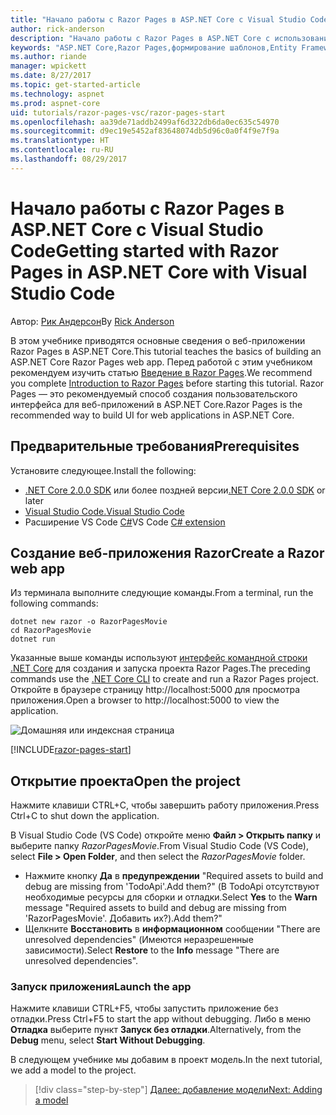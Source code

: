 ```yaml
---
title: "Начало работы с Razor Pages в ASP.NET Core с Visual Studio Code"
author: rick-anderson
description: "Начало работы с Razor Pages в ASP.NET Core с использованием Visual Studio Code"
keywords: "ASP.NET Core,Razor Pages,формирование шаблонов,Entity Framework Core,EF,EF Core,база данных,mac,macOS,Visual Studio Code,Code"
ms.author: riande
manager: wpickett
ms.date: 8/27/2017
ms.topic: get-started-article
ms.technology: aspnet
ms.prod: aspnet-core
uid: tutorials/razor-pages-vsc/razor-pages-start
ms.openlocfilehash: aa39de71addb2499af6d322db6da0ec635c54970
ms.sourcegitcommit: d9ec19e5452af83648074db5d96c0a0f4f9e7f9a
ms.translationtype: HT
ms.contentlocale: ru-RU
ms.lasthandoff: 08/29/2017
---
```

# <a name="getting-started-with-razor-pages-in-aspnet-core-with-visual-studio-code"></a><span data-ttu-id="f176d-104">Начало работы с Razor Pages в ASP.NET Core с Visual Studio Code</span><span class="sxs-lookup"><span data-stu-id="f176d-104">Getting started with Razor Pages in ASP.NET Core with Visual Studio Code</span></span>

<span data-ttu-id="f176d-105">Автор: [Рик Андерсон](https://twitter.com/RickAndMSFT)</span><span class="sxs-lookup"><span data-stu-id="f176d-105">By [Rick Anderson](https://twitter.com/RickAndMSFT)</span></span>

<span data-ttu-id="f176d-106">В этом учебнике приводятся основные сведения о веб-приложении Razor Pages в ASP.NET Core.</span><span class="sxs-lookup"><span data-stu-id="f176d-106">This tutorial teaches the basics of building an ASP.NET Core Razor Pages web app.</span></span> <span data-ttu-id="f176d-107">Перед работой с этим учебником рекомендуем изучить статью [Введение в Razor Pages](xref:mvc/razor-pages/index).</span><span class="sxs-lookup"><span data-stu-id="f176d-107">We recommend you complete [Introduction to Razor Pages](xref:mvc/razor-pages/index) before starting this tutorial.</span></span> <span data-ttu-id="f176d-108">Razor Pages — это рекомендуемый способ создания пользовательского интерфейса для веб-приложений в ASP.NET Core.</span><span class="sxs-lookup"><span data-stu-id="f176d-108">Razor Pages is the recommended way to build UI for web applications in ASP.NET Core.</span></span>

## <a name="prerequisites"></a><span data-ttu-id="f176d-109">Предварительные требования</span><span class="sxs-lookup"><span data-stu-id="f176d-109">Prerequisites</span></span>

<span data-ttu-id="f176d-110">Установите следующее.</span><span class="sxs-lookup"><span data-stu-id="f176d-110">Install the following:</span></span>

* <span data-ttu-id="f176d-111">[.NET Core 2.0.0 SDK](https://dot.net/core) или более поздней версии</span><span class="sxs-lookup"><span data-stu-id="f176d-111">[.NET Core 2.0.0 SDK](https://dot.net/core) or later</span></span>
* [<span data-ttu-id="f176d-112">Visual Studio Code.</span><span class="sxs-lookup"><span data-stu-id="f176d-112">Visual Studio Code</span></span>](https://code.visualstudio.com)
* <span data-ttu-id="f176d-113">Расширение VS Code [C#](https://marketplace.visualstudio.com/items?itemName=ms-vscode.csharp)</span><span class="sxs-lookup"><span data-stu-id="f176d-113">VS Code [C# extension](https://marketplace.visualstudio.com/items?itemName=ms-vscode.csharp)</span></span> 

## <a name="create-a-razor-web-app"></a><span data-ttu-id="f176d-114">Создание веб-приложения Razor</span><span class="sxs-lookup"><span data-stu-id="f176d-114">Create a Razor web app</span></span>

<span data-ttu-id="f176d-115">Из терминала выполните следующие команды.</span><span class="sxs-lookup"><span data-stu-id="f176d-115">From a terminal, run the following commands:</span></span>

```console
dotnet new razor -o RazorPagesMovie
cd RazorPagesMovie
dotnet run
```

<span data-ttu-id="f176d-116">Указанные выше команды используют [интерфейс командной строки .NET Core](https://docs.microsoft.com/dotnet/core/tools/dotnet) для создания и запуска проекта Razor Pages.</span><span class="sxs-lookup"><span data-stu-id="f176d-116">The preceding commands use the [.NET Core CLI](https://docs.microsoft.com/dotnet/core/tools/dotnet) to create and run a Razor Pages project.</span></span> <span data-ttu-id="f176d-117">Откройте в браузере страницу http://localhost:5000 для просмотра приложения.</span><span class="sxs-lookup"><span data-stu-id="f176d-117">Open a browser to http://localhost:5000 to view the application.</span></span>

![Домашняя или индексная страница](../razor-pages/razor-pages-start/_static/home.png)

[!INCLUDE[razor-pages-start](../../includes/RP/razor-pages-start.md)]

## <a name="open-the-project"></a><span data-ttu-id="f176d-119">Открытие проекта</span><span class="sxs-lookup"><span data-stu-id="f176d-119">Open the project</span></span>

<span data-ttu-id="f176d-120">Нажмите клавиши CTRL+C, чтобы завершить работу приложения.</span><span class="sxs-lookup"><span data-stu-id="f176d-120">Press Ctrl+C to shut down the application.</span></span>

<span data-ttu-id="f176d-121">В Visual Studio Code (VS Code) откройте меню **Файл > Открыть папку** и выберите папку *RazorPagesMovie*.</span><span class="sxs-lookup"><span data-stu-id="f176d-121">From Visual Studio Code (VS Code), select **File > Open Folder**, and then select the *RazorPagesMovie* folder.</span></span>

- <span data-ttu-id="f176d-122">Нажмите кнопку **Да** в **предупреждении** "Required assets to build and debug are missing from 'TodoApi'.Add them?" (В TodoApi отсутствуют необходимые ресурсы для сборки и отладки.</span><span class="sxs-lookup"><span data-stu-id="f176d-122">Select **Yes** to the **Warn** message "Required assets to build and debug are missing from 'RazorPagesMovie'.</span></span> <span data-ttu-id="f176d-123">Добавить их?).</span><span class="sxs-lookup"><span data-stu-id="f176d-123">Add them?"</span></span>
- <span data-ttu-id="f176d-124">Щелкните **Восстановить** в **информационном** сообщении "There are unresolved dependencies" (Имеются неразрешенные зависимости).</span><span class="sxs-lookup"><span data-stu-id="f176d-124">Select **Restore** to the **Info** message "There are unresolved dependencies".</span></span>

### <a name="launch-the-app"></a><span data-ttu-id="f176d-125">Запуск приложения</span><span class="sxs-lookup"><span data-stu-id="f176d-125">Launch the app</span></span>

<span data-ttu-id="f176d-126">Нажмите клавиши CTRL+F5, чтобы запустить приложение без отладки.</span><span class="sxs-lookup"><span data-stu-id="f176d-126">Press Ctrl+F5 to start the app without debugging.</span></span> <span data-ttu-id="f176d-127">Либо в меню **Отладка** выберите пункт **Запуск без отладки**.</span><span class="sxs-lookup"><span data-stu-id="f176d-127">Alternatively, from the **Debug** menu, select **Start Without Debugging**.</span></span>

<span data-ttu-id="f176d-128">В следующем учебнике мы добавим в проект модель.</span><span class="sxs-lookup"><span data-stu-id="f176d-128">In the next tutorial, we add a model to the project.</span></span> 

>[!div class="step-by-step"]
[<span data-ttu-id="f176d-129">Далее: добавление модели</span><span class="sxs-lookup"><span data-stu-id="f176d-129">Next: Adding a model</span></span>](xref:tutorials/razor-pages-vsc/model)  
